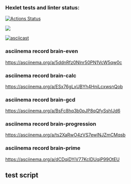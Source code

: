 ### Hexlet tests and linter status:
[![Actions Status](https://github.com/gornah/python-project-49/actions/workflows/hexlet-check.yml/badge.svg)](https://github.com/gornah/python-project-49/actions)

<a href="https://codeclimate.com/github/gornah/python-project-49/maintainability"><img src="https://api.codeclimate.com/v1/badges/a36b29f34c87277cf136/maintainability" /></a>

[![asciicast](https://asciinema.org/a/664311.svg)](https://asciinema.org/a/664311)


### asciinema record brain-even
https://asciinema.org/a/5ddnRfz0Nlnr50PN1VcW5qw0c

### asciinema record brain-calc
https://asciinema.org/a/ESx76gLxUBYh4HniLcxwsnQob

### asciinema record brain-gcd
https://asciinema.org/a/BsFc8hq3b0pJP8qQfySshIJd6

### asciinema record brain-progression
https://asciinema.org/a/ts2XaRwO4zVS7ewlNJZmCMqsb

### asciinema record brain-prime
https://asciinema.org/a/dCDqiDYiV77KclDUqiP99OtEU

## test script
<script id="asciicast-even" src="https://asciinema.org/a/5ddnRfz0Nlnr50PN1VcW5qw0c" async></script>